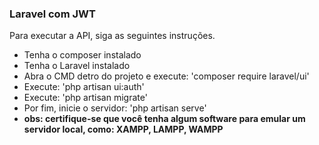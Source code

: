 <h3>Laravel com JWT</h3>

Para executar a API, siga as seguintes instruções.

<ul type="disc">
    <li>Tenha o composer instalado</li>
    <li>Tenha o Laravel instalado</li>
    <li>Abra o CMD detro do projeto e execute: 'composer require laravel/ui'</li>
    <li>Execute: 'php artisan ui:auth'</li>
    <li>Execute: 'php artisan migrate'</li>
    <li>Por fim, inicie o servidor: 'php artisan serve'</li>
    <li><strong>obs: certifique-se que você tenha algum software para emular um servidor local, como: XAMPP, LAMPP, WAMPP</strong></li>
</ul>

